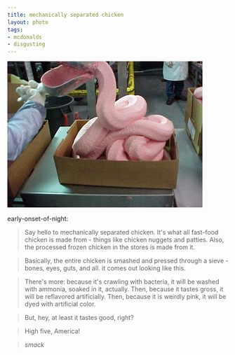```yaml
--- 
title: mechanically separated chicken
layout: photo
tags:
- mcdonalds
- disgusting
---
```

![](/tumblr_files/tumblr_l9hc319GNU1qar86bo1_500.jpg)

early-onset-of-night:

> Say hello to mechanically separated chicken. It's what all fast-food chicken is made from - things like chicken nuggets and patties. Also, the processed frozen chicken in the stores is made from it.

> Basically, the entire chicken is smashed and pressed through a sieve - bones, eyes, guts, and all. it comes out looking like this.

> There's more: because it's crawling with bacteria, it will be washed with ammonia, soaked in it, actually. Then, because it tastes gross, it will be reflavored artificially. Then, because it is weirdly pink, it will be dyed with artificial color.

> But, hey, at least it tastes good, right?

> High five, America!

> *smack*
